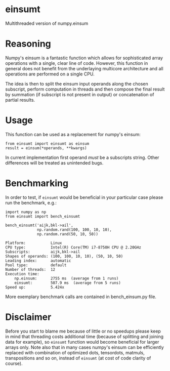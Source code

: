 # einsumt
Multithreaded version of numpy.einsum

# Reasoning
Numpy's einsum is a fantastic function which allows for sophisticated array operations with a single, clear line of code. However, this function in general does not benefit from the underlaying multicore architecture and all operations are performed on a single CPU.

The idea is then to split the einsum input operands along the chosen subscript, perform computation in threads and then compose the final result by summation (if subscript is not present in output) or concatenation of partial results.

# Usage
This function can be used as a replacement for numpy's einsum:

    from einsumt import einsumt as einsum
    result = einsum(*operands, **kwargs)

In current implementation first operand *must* be a subscripts string. Other differences will be treated as unintended bugs.

# Benchmarking
In order to test, if `einsumt` would be beneficial in your particular case please run the benchmark, e.g.:

    import numpy as np
    from einsumt import bench_einsumt

    bench_einsumt('aijk,bkl->ail',
                  np.random.rand(100, 100, 10, 10),
                  np.random.rand(50, 10, 50))

    Platform:           Linux
    CPU type:           Intel(R) Core(TM) i7-8750H CPU @ 2.20GHz
    Subscripts:         aijk,bkl->ail
    Shapes of operands: (100, 100, 10, 10), (50, 10, 50)
    Leading index:      automatic
    Pool type:          default
    Number of threads:  12
    Execution time:
        np.einsum:      2755 ms  (average from 1 runs)
        einsumt:        507.9 ms  (average from 5 runs)
    Speed up:           5.424x

More exemplary benchmark calls are contained in bench_einsum.py file.

# Disclaimer
Before you start to blame me because of little or no speedups please keep in mind that threading costs additional time (because of splitting and joining data for example), so `einsumt` function would become beneficial for larger arrays only. Note also that in many cases numpy's einsum can be efficiently replaced with combination of optimized dots, tensordots, matmuls, transpositions and so on, instead of `einsumt` (at cost of code clarity of course).
